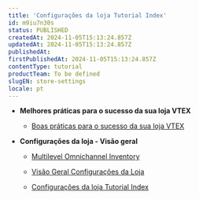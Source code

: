 ```yaml
---
title: 'Configurações da loja Tutorial Index'
id: m9iu7n30s
status: PUBLISHED
createdAt: 2024-11-05T15:13:24.857Z
updatedAt: 2024-11-05T15:13:24.857Z
publishedAt: 
firstPublishedAt: 2024-11-05T15:13:24.857Z
contentType: tutorial
productTeam: To be defined
slugEN: store-settings
locale: pt
---
```


- **Melhores práticas para o sucesso da sua loja VTEX**

  - [Boas práticas para o sucesso da sua loja VTEX](pt/docs/tutorial/boas-praticas-para-o-sucesso-da-sua-loja-vtex)


- **Configurações da loja - Visão geral**

  - [Multilevel Omnichannel Inventory](pt/docs/tutorial/multilevel-omnichannel-inventory)
  - [Visão Geral Configurações da Loja](pt/docs/tutorial/visao-geral-configuracoes-da-loja)


  - [Configurações da loja Tutorial Index](pt/docs/tutorial/index-pt-tutorial-store-settings)

